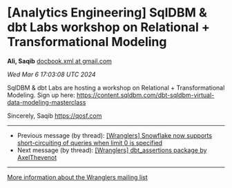 


[Analytics Engineering] SqlDBM & dbt Labs workshop on Relational + Transformational Modeling
============================================================================================


**Ali, Saqib**
[docbook.xml at gmail.com](mailto:wranglers%40analyticsengineering.net?Subject=Re%3A%20%5BWranglers%5D%20SqlDBM%20%26%20dbt%20Labs%20workshop%20on%20Relational%20%2B%0A%20Transformational%20Modeling&In-Reply-To=%3CCABDm0O-u6iCpeJ4e%2B6A9ju6zAkigVtuM4dov4a%3D2MsECzzBeRA%40mail.gmail.com%3E "[Wranglers] SqlDBM & dbt Labs workshop on Relational + Transformational Modeling")   

*Wed Mar 6 17:03:08 UTC 2024*  

SqlDBM & dbt Labs are hosting a workshop on Relational + Transformational
Modeling. Sign up here:
<https://content.sqldbm.com/dbt-sqldbm-virtual-data-modeling-masterclass>

Sincerely,
Saqib
<https://qosf.com>
  
  




---


* Previous message (by thread): [[Wranglers] Snowflake now supports short-circuiting of queries when limit 0 is specified](000006.html)
* Next message (by thread): [[Wranglers] dbt\_assertions package by AxelThevenot](000008.html)




---


[More information about the Wranglers
mailing list](https://analyticsengineering.net/mailman/listinfo/wranglers)  




